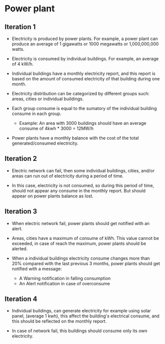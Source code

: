 Power plant
================

## Iteration 1 ##

- Electricity is produced by power plants. For example, a power plant can produce an average of 1 gigawatts or 1000 megawatts or 1,000,000,000 watts.
- Electricity is consumed by individual buildings. For example, an average of 4 kW/h.

- Individual buildings have a monthly electricity report, and this report is based on the amount of consumed electricity of that building during one month.

- Electricity distribution can be categorized by different groups such: areas, cities or individual buildings.

- Each group consume is equal to the sumatory of the individual building consume in each group.

    - Example: An area with 3000 buildings should have an average consume of 4kwh * 3000 = 12MW/h

- Power plants have a monthly balance with the cost of the total generated/consumed electricity.


## Iteration 2
- Electric network can fail, then some individual buildings, cities, and/or areas can run out of electricity during a period of time.

- In this case, electricity is not consumed, so during this period of time, should not appear any consume in the monthly report. But should appear on power plants balance as lost.

## Iteration 3

- When electric network fail, power plants should get notified with an alert.

- Areas, cities have a maximum of consume of kWh. This value cannot be exceeded, in case of reach the maximum, power plants should be alerted.

- When a individual buildings electricity consume changes more than 20%  compared with the last previous 3 months, power plants should get notified with a message:
    - A Warning notification in falling consumption
    - An Alert notification in case of overconsume


## Iteration 4

 - Individual buildings, can generate electricity for example using solar panel, (average 1 kwh), this affect the building's electrical consume, and this should be reflected on the monthly report.

- In case of network fail, this buildings should consume only its own electricity.
